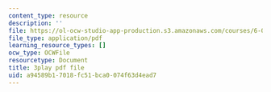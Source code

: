 ```yaml
---
content_type: resource
description: ''
file: https://ol-ocw-studio-app-production.s3.amazonaws.com/courses/6-01sc-introduction-to-electrical-engineering-and-computer-science-i-spring-2011/a94589b17018fc51bca0074f63d4ead7_yWQYXEjxAnk.pdf
file_type: application/pdf
learning_resource_types: []
ocw_type: OCWFile
resourcetype: Document
title: 3play pdf file
uid: a94589b1-7018-fc51-bca0-074f63d4ead7
---
```

